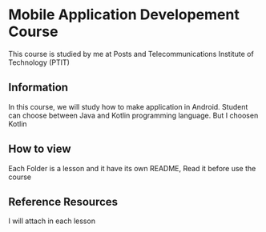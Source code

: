 # Mobile Application Developement Course


This course is studied by me at Posts and Telecommunications Institute of Technology (PTIT)

## Information

In this course, we will study how to make application in Android. Student can choose between Java and Kotlin programming language. But I choosen Kotlin

## How to view
Each Folder is a lesson and it have its own README, Read it before use the course

## Reference Resources

I will attach in each lesson
